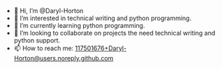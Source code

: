 - 👋 Hi, I’m @Daryl-Horton
- 👀 I’m interested in technical writing and python programming.
- 🌱 I’m currently learning python programming.
- 💞️ I’m looking to collaborate on projects the need technical writing and python support.
- 📫 How to reach me: 117501676+Daryl-Horton@users.noreply.github.com

<!---
Daryl-Horton/Daryl-Horton is a ✨ special ✨ repository because its `README.md` (this file) appears on your GitHub profile.
You can click the Preview link to take a look at your changes.
--->
